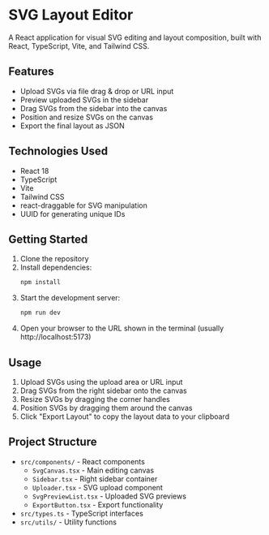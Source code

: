 # SVG Layout Editor

A React application for visual SVG editing and layout composition, built with React, TypeScript, Vite, and Tailwind CSS.

## Features

- Upload SVGs via file drag & drop or URL input
- Preview uploaded SVGs in the sidebar
- Drag SVGs from the sidebar into the canvas
- Position and resize SVGs on the canvas
- Export the final layout as JSON

## Technologies Used

- React 18
- TypeScript
- Vite
- Tailwind CSS
- react-draggable for SVG manipulation
- UUID for generating unique IDs

## Getting Started

1. Clone the repository
2. Install dependencies:
   ```bash
   npm install
   ```
3. Start the development server:
   ```bash
   npm run dev
   ```
4. Open your browser to the URL shown in the terminal (usually http://localhost:5173)

## Usage

1. Upload SVGs using the upload area or URL input
2. Drag SVGs from the right sidebar onto the canvas
3. Resize SVGs by dragging the corner handles
4. Position SVGs by dragging them around the canvas
5. Click "Export Layout" to copy the layout data to your clipboard

## Project Structure

- `src/components/` - React components
  - `SvgCanvas.tsx` - Main editing canvas
  - `Sidebar.tsx` - Right sidebar container
  - `Uploader.tsx` - SVG upload component
  - `SvgPreviewList.tsx` - Uploaded SVG previews
  - `ExportButton.tsx` - Export functionality
- `src/types.ts` - TypeScript interfaces
- `src/utils/` - Utility functions
